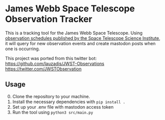 # James Webb Space Telescope Observation Tracker

This is a tracking tool for the James Webb Space Telescope. Using [observation schedules published by the Space Telescope Science Institute](https://www.stsci.edu/jwst/science-execution/observing-schedules), it will query for new observation events and create mastodon posts when one is occurring.

This project was ported from this twitter bot:  
https://github.com/lauzadis/JWST-Observations  
https://twitter.com/JWSTObservation

## Usage

0. Clone the repository to your machine.
1. Install the necessary dependencies with `pip install .`
2. Set up your .env file with mastodon access token
3. Run the tool using `python3 src/main.py`